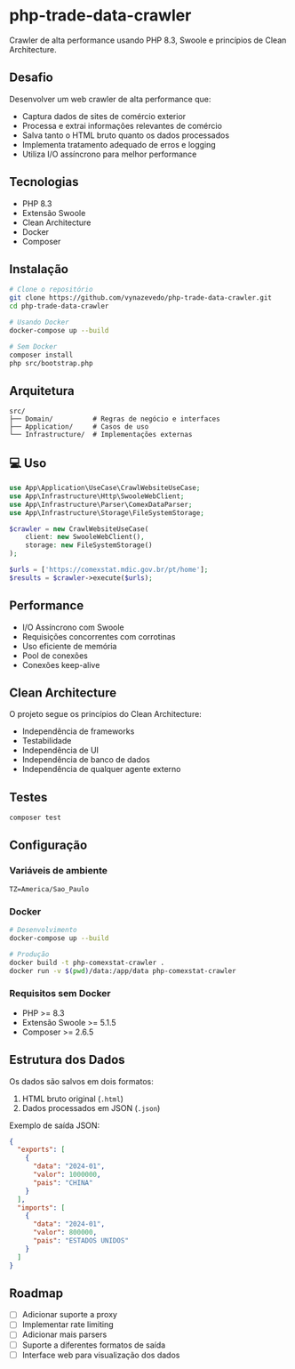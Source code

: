 # php-trade-data-crawler

Crawler de alta performance usando PHP 8.3, Swoole e princípios de Clean Architecture.

## Desafio

Desenvolver um web crawler de alta performance que:
- Captura dados de sites de comércio exterior
- Processa e extrai informações relevantes de comércio
- Salva tanto o HTML bruto quanto os dados processados
- Implementa tratamento adequado de erros e logging
- Utiliza I/O assíncrono para melhor performance

## Tecnologias

- PHP 8.3
- Extensão Swoole
- Clean Architecture
- Docker
- Composer

## Instalação

```bash
# Clone o repositório
git clone https://github.com/vynazevedo/php-trade-data-crawler.git
cd php-trade-data-crawler

# Usando Docker
docker-compose up --build

# Sem Docker
composer install
php src/bootstrap.php
```

## Arquitetura

```
src/
├── Domain/          # Regras de negócio e interfaces
├── Application/     # Casos de uso
└── Infrastructure/  # Implementações externas
```

## 💻 Uso

```php
use App\Application\UseCase\CrawlWebsiteUseCase;
use App\Infrastructure\Http\SwooleWebClient;
use App\Infrastructure\Parser\ComexDataParser;
use App\Infrastructure\Storage\FileSystemStorage;

$crawler = new CrawlWebsiteUseCase(
    client: new SwooleWebClient(),
    storage: new FileSystemStorage()
);

$urls = ['https://comexstat.mdic.gov.br/pt/home'];
$results = $crawler->execute($urls);
```

## Performance

- I/O Assíncrono com Swoole
- Requisições concorrentes com corrotinas
- Uso eficiente de memória
- Pool de conexões
- Conexões keep-alive

## Clean Architecture

O projeto segue os princípios do Clean Architecture:
- Independência de frameworks
- Testabilidade
- Independência de UI
- Independência de banco de dados
- Independência de qualquer agente externo

## Testes

```bash
composer test
```
## Configuração

### Variáveis de ambiente
```env
TZ=America/Sao_Paulo
```

### Docker
```bash
# Desenvolvimento
docker-compose up --build

# Produção
docker build -t php-comexstat-crawler .
docker run -v $(pwd)/data:/app/data php-comexstat-crawler
```

### Requisitos sem Docker
- PHP >= 8.3
- Extensão Swoole >= 5.1.5
- Composer >= 2.6.5

## Estrutura dos Dados

Os dados são salvos em dois formatos:
1. HTML bruto original (`.html`)
2. Dados processados em JSON (`.json`)

Exemplo de saída JSON:
```json
{
  "exports": [
    {
      "data": "2024-01",
      "valor": 1000000,
      "pais": "CHINA"
    }
  ],
  "imports": [
    {
      "data": "2024-01",
      "valor": 800000,
      "pais": "ESTADOS UNIDOS"
    }
  ]
}
```
## Roadmap

- [ ] Adicionar suporte a proxy
- [ ] Implementar rate limiting
- [ ] Adicionar mais parsers
- [ ] Suporte a diferentes formatos de saída
- [ ] Interface web para visualização dos dados
